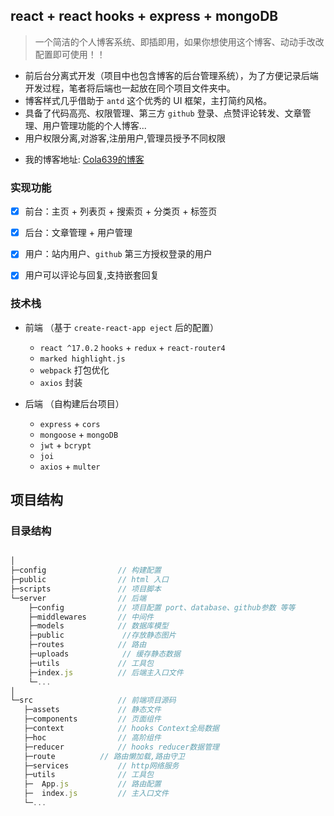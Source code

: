 ## react + react hooks + express + mongoDB

> 一个简洁的个人博客系统、即插即用，如果你想使用这个博客、动动手改改配置即可使用！！

- 前后台分离式开发（项目中也包含博客的后台管理系统），为了方便记录后端开发过程，笔者将后端也一起放在同个项目文件夹中。
- 博客样式几乎借助于 `antd` 这个优秀的 UI 框架，主打简约风格。
- 具备了代码高亮、权限管理、第三方 `github` 登录、点赞评论转发、文章管理、用户管理功能的个人博客...
- 用户权限分离,对游客,注册用户,管理员授予不同权限


* 我的博客地址: [Cola639的博客](http://www.gzgxh.top)



### 实现功能

- [x] 前台：主页 + 列表页 + 搜索页 + 分类页 + 标签页
- [x] 后台：文章管理 + 用户管理
- [x] 用户：站内用户、`github` 第三方授权登录的用户
- [x] 用户可以评论与回复,支持嵌套回复


### 技术栈

- 前端 （基于 `create-react-app eject` 后的配置）

  - `react ^17.0.2` `hooks` + `redux` + `react-router4`
  - `marked highlight.js`
  - `webpack` 打包优化
  - `axios` 封装

- 后端 （自构建后台项目）
  - `express` + `cors`
  - `mongoose` + `mongoDB`
  - `jwt` + `bcrypt`
  - `joi`
  - `axios` + `multer`


## 项目结构

### 目录结构

```js

│                            
├─config                // 构建配置
├─public                // html 入口
├─scripts               // 项目脚本
└─server                // 后端
    ├─config            // 项目配置 port、database、github参数 等等
    ├─middlewares       // 中间件
    ├─models            // 数据库模型
    ├─public             //存放静态图片
    ├─routes            // 路由
    ├─uploads            // 缓存静态数据
    ├─utils             // 工具包
    ├─index.js          // 后端主入口文件
    └─...
│
└─src                   // 前端项目源码
   ├─assets             // 静态文件
   ├─components         // 页面组件
   ├─context            // hooks Context全局数据
   ├─hoc            	// 高阶组件
   ├─reducer            // hooks reducer数据管理
   ├─route	        // 路由懒加载,路由守卫
   ├─services           // http网络服务
   ├─utils              // 工具包
   ├─  App.js           // 路由配置
   ├─  index.js         // 主入口文件
   └─...

```


